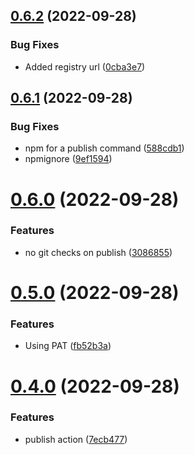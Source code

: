 ## [0.6.2](https://github.com/mgibas/vue-router-fetch/compare/v0.6.1...v0.6.2) (2022-09-28)


### Bug Fixes

* Added registry url ([0cba3e7](https://github.com/mgibas/vue-router-fetch/commit/0cba3e7faf9f1de91f9b32e634382d8b247bd672))



## [0.6.1](https://github.com/mgibas/vue-router-fetch/compare/v0.6.0...v0.6.1) (2022-09-28)


### Bug Fixes

* npm for a publish command ([588cdb1](https://github.com/mgibas/vue-router-fetch/commit/588cdb1c9c8d6799eb16f310e3dc89b8e1f9babb))
* npmignore ([9ef1594](https://github.com/mgibas/vue-router-fetch/commit/9ef1594ee5d7dd10d8f1371ad2c5fd64ab65348a))



# [0.6.0](https://github.com/mgibas/vue-router-fetch/compare/v0.5.0...v0.6.0) (2022-09-28)


### Features

* no git checks on publish ([3086855](https://github.com/mgibas/vue-router-fetch/commit/3086855bcf7dab903064d02796b7c9ef668a2c57))



# [0.5.0](https://github.com/mgibas/vue-router-fetch/compare/v0.4.0...v0.5.0) (2022-09-28)


### Features

* Using PAT ([fb52b3a](https://github.com/mgibas/vue-router-fetch/commit/fb52b3a00d5dd44a4b3f106ed67fa80b1075dbd7))



# [0.4.0](https://github.com/mgibas/vue-router-fetch/compare/v0.3.0...v0.4.0) (2022-09-28)


### Features

* publish action ([7ecb477](https://github.com/mgibas/vue-router-fetch/commit/7ecb47750e01390d111c662281e7819bf2b74895))



